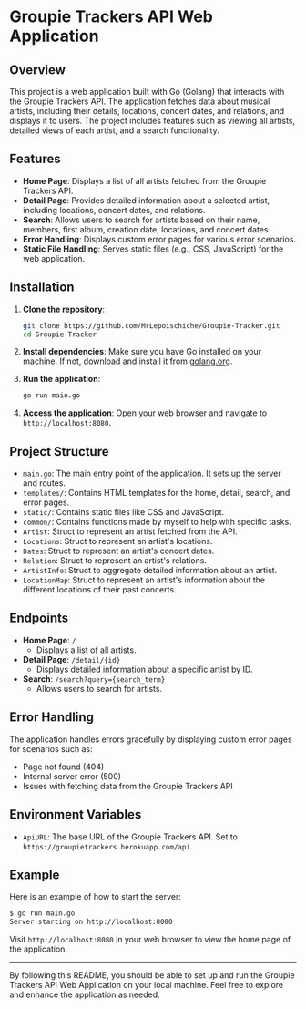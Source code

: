 # Groupie Trackers API Web Application

## Overview

This project is a web application built with Go (Golang) that interacts with the Groupie Trackers API. The application fetches data about musical artists, including their details, locations, concert dates, and relations, and displays it to users. The project includes features such as viewing all artists, detailed views of each artist, and a search functionality.

## Features

- **Home Page**: Displays a list of all artists fetched from the Groupie Trackers API.
- **Detail Page**: Provides detailed information about a selected artist, including locations, concert dates, and relations.
- **Search**: Allows users to search for artists based on their name, members, first album, creation date, locations, and concert dates.
- **Error Handling**: Displays custom error pages for various error scenarios.
- **Static File Handling**: Serves static files (e.g., CSS, JavaScript) for the web application.

## Installation

1. **Clone the repository**:
   ```sh
   git clone https://github.com/MrLepoischiche/Groupie-Tracker.git
   cd Groupie-Tracker
   ```

2. **Install dependencies**:
   Make sure you have Go installed on your machine. If not, download and install it from [golang.org](https://golang.org/dl/).

3. **Run the application**:
   ```sh
   go run main.go
   ```

4. **Access the application**:
   Open your web browser and navigate to `http://localhost:8080`.

## Project Structure

- `main.go`: The main entry point of the application. It sets up the server and routes.
- `templates/`: Contains HTML templates for the home, detail, search, and error pages.
- `static/`: Contains static files like CSS and JavaScript.
- `common/`: Contains functions made by myself to help with specific tasks.
- `Artist`: Struct to represent an artist fetched from the API.
- `Locations`: Struct to represent an artist's locations.
- `Dates`: Struct to represent an artist's concert dates.
- `Relation`: Struct to represent an artist's relations.
- `ArtistInfo`: Struct to aggregate detailed information about an artist.
- `LocationMap`: Struct to represent an artist's information about the different locations of their past concerts.

## Endpoints

- **Home Page**: `/`
  - Displays a list of all artists.
- **Detail Page**: `/detail/{id}`
  - Displays detailed information about a specific artist by ID.
- **Search**: `/search?query={search_term}`
  - Allows users to search for artists.

## Error Handling

The application handles errors gracefully by displaying custom error pages for scenarios such as:
- Page not found (404)
- Internal server error (500)
- Issues with fetching data from the Groupie Trackers API

## Environment Variables

- `ApiURL`: The base URL of the Groupie Trackers API. Set to `https://groupietrackers.herokuapp.com/api`.

## Example

Here is an example of how to start the server:

```sh
$ go run main.go
Server starting on http://localhost:8080
```

Visit `http://localhost:8080` in your web browser to view the home page of the application.

---

By following this README, you should be able to set up and run the Groupie Trackers API Web Application on your local machine. Feel free to explore and enhance the application as needed.